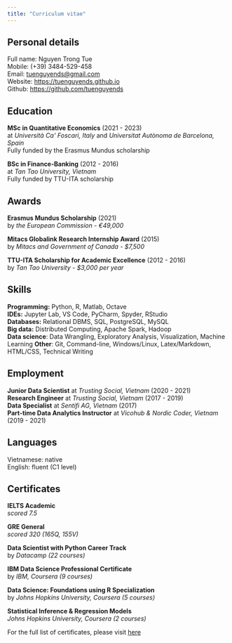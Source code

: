 ```yaml
---
title: "Curriculum vitae"
---
```


## Personal details

Full name: Nguyen Trong Tue  
Mobile: (+39) 3484-529-458  
Email: tuenguyends@gmail.com  
Website: https://tuenguyends.github.io  
Github: https://github.com/tuenguyends  

## Education

**MSc in Quantitative Economics** (2021 - 2023)  
at *Università Ca' Foscari, Italy* and *Universitat Autònoma de Barcelona, Spain*    
Fully funded by the Erasmus Mundus scholarship

**BSc in Finance-Banking** (2012 - 2016)   
at *Tan Tao University, Vietnam*  
Fully funded by TTU-ITA scholarship

## Awards

**Erasmus Mundus Scholarship** (2021)  
by *the European Commission - €49,000*

**Mitacs Globalink Research Internship Award** (2015)  
by *Mitacs and Government of Canada - $7,500*

**TTU-ITA Scholarship for Academic Excellence** (2012 - 2016)  
by *Tan Tao University - $3,000 per year*

## Skills

**Programming:** Python, R, Matlab, Octave  
**IDEs:** Jupyter Lab, VS Code, PyCharm, Spyder, RStudio  
**Databases:** Relational DBMS, SQL, PostgreSQL, MySQL  
**Big data:** Distributed Computing, Apache Spark, Hadoop  
**Data science**: Data Wrangling, Exploratory Analysis, Visualization, Machine Learning 
**Other**: Git, Command-line, Windows/Linux, Latex/Markdown, HTML/CSS, Technical Writing  

## Employment
**Junior Data Scientist** at *Trusting Social, Vietnam* (2020 - 2021)  
**Research Engineer** at *Trusting Social, Vietnam* (2017 - 2019)  
**Data Specialist** at *Sentifi AG, Vietnam* (2017)  
**Part-time Data Analytics Instructor** at *Vicohub & Nordic Coder, Vietnam* (2019 - 2021)


## Languages

Vietnamese: native  
English: fluent (C1 level)

## Certificates

**IELTS Academic**  
*scored 7.5*

**GRE General**  
*scored 320 (165Q, 155V)*

**Data Scientist with Python Career Track**  
by *Datacamp (22 courses)*

**IBM Data Science Professional Certificate**  
by *IBM, Coursera (9 courses)*

**Data Science: Foundations using R Specialization**  
by *Johns Hopkins University, Coursera (5 courses)*

**Statistical Inference & Regression Models**  
*Johns Hopkins University, Coursera (2 courses)*

For the full list of certificates, please visit [here](https://tuenguyends.github.io/cert)

